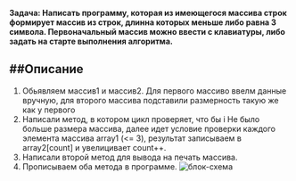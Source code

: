 **Задача: Написать программу, которая из имеющегося массива строк формирует массив из строк, длинна которых меньше либо равна 3 символа. 
Первоначальный массив можно ввести с клавиатуры, либо задать на старте выполнения алгоритма.**

##Описание
-----------------------------------------

1. Обьявляем массив1 и массив2. Для первого массиво ввелм данные вручную, для второго массива подставили размерность такую же как у первого
2. Написали метод, в котором цикл проверяет, что бы i Не было больше размера массива, далее идет условие проверки каждого элемента массива array1 (<= 3), результат записываем в array2[count] и увелицивает count++.
3. Написали второй метод для вывода на печать массива.
4. Прописываем оба метода в программе.
![блок-схема](https://user-images.githubusercontent.com/119615741/218939638-4ac46096-5045-44bf-beb2-00f0eee02c92.png)
